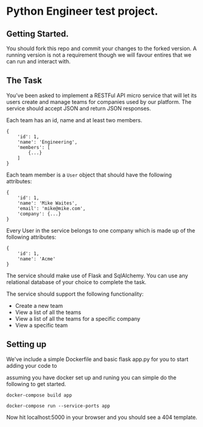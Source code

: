 # Python Engineer test project.

## Getting Started.

You should fork this repo and commit your changes to the forked version.  A running version is not a requirement though we will favour entires that we can run and interact with.

## The Task

You’ve been asked to implement a RESTFul API micro service that will let its users create and manage teams for companies used by our platform. The service should accept JSON and return JSON responses.

Each team has an id, name and at least two members.
```
{
    'id': 1,
    'name': 'Engineering',
    'members': [
        {...}
    ]
}
```

Each team member is a `User` object that should have the following attributes:
```
{
    'id': 1,
    'name': 'Mike Waites',
    'email': 'mike@mike.com',
    'company': {...}
}
```

Every User in the service belongs to one company which is made up of the following attributes:

```
{
    'id': 1,
    'name': 'Acme'
}
```

The service should make use of Flask and SqlAlchemy.  You can use any relational database of your choice to complete the task.

The service should support the following functionality:
* Create a new team
* View a list of all the teams
* View a list of all the teams for a specific company
* View a specific team


## Setting up

We've include a simple Dockerfile and basic flask app.py for you to start adding your code to

assuming you have docker set up and runing you can simple do the following to get started.

`docker-compose build app`

`docker-compose run --service-ports app`

Now hit localhost:5000 in your browser and you should see a 404 template.
